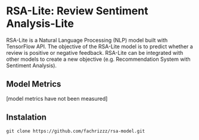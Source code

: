 # RSA-Lite: Review Sentiment Analysis-Lite
RSA-Lite is a Natural Language Processing (NLP) model built with TensorFlow API. The objective of the RSA-Lite model is to predict whether a review is positive or negative feedback. RSA-Lite can be integrated with other models to create a new objective (e.g. Recommendation System with Sentiment Analysis).

## Model Metrics
[model metrics have not been measured]

## Instalation
```
git clone https://github.com/fachrizzz/rsa-model.git
```